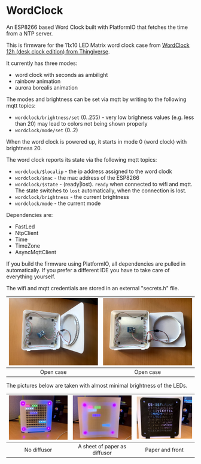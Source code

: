# WordClock

An ESP8266 based Word Clock built with PlatformIO that fetches the time from a NTP server.

This is firmware for the 11x10 LED Matrix word clock case from [WordClock 12h (desk clock edition) from Thingiverse](https://www.thingiverse.com/thing:2130830).

It currently has three modes:

- word clock with seconds as ambilight
- rainbow animation
- aurora borealis animation

The modes and brightness can be set via mqtt by writing to the following mqtt topics:

- `wordclock/brightness/set` (0..255) - very low brighness values (e.g. less than 20) may lead to colors not being shown properly
- `wordclock/mode/set` (0..2)

When the word clock is powered up, it starts in mode 0 (word clock) with brightness 20.

The word clock reports its state via the following mqtt topics:

- `wordclock/$localip` - the ip address assigned to the word clodk
- `wordclock/$mac` - the mac address of the ESP8266
- `wordclock/$state` - (ready|lost). `ready` when connected to wifi and mqtt. The state switches to `lost` automatically, when the connection is lost.
- `wordclock/brightness` - the current brightness
- `wordclock/mode` - the current mode

Dependencies are:

- FastLed
- NtpClient
- Time
- TimeZone
- AsyncMqttClient

If you build the firmware using PlatformIO, all dependencies are pulled in automatically. If you prefer a different IDE you have to take care of everything yourself.

The wifi and mqtt credentials are stored in an external "secrets.h" file.

| ![Open case](./images/img_case_open_1.jpg) | ![Open case](./images/img_case_open_2.jpg) |
| :----------------------------------------: | :----------------------------------------: |
| Open case                                  | Open case                                  |

The pictures below are taken with almost minimal brightness of the LEDs.

| ![No diffusor](./images/img_no_diffusor.jpg) | ![Paper diffusor](./images/img_paper_diffusor.jpg) | ![With front](./images/img_with_front.jpg) |
| :------------------------------------------: | :------------------------------------------------: | :----------------------------------------: |
| No diffusor                                  | A sheet of paper as diffusor                       | Paper and front                            |
